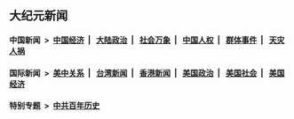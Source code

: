 ## 大纪元新闻

#### 中国新闻 &nbsp;>&nbsp; [中国经济](indexes/ncid283/README.md?04192045) &nbsp;| &nbsp; [大陆政治](indexes/ncid277/README.md?04192045) &nbsp;| &nbsp; [社会万象](indexes/ncid282/README.md?04192045) &nbsp;| &nbsp; [中国人权](indexes/ncid278/README.md?04192045) &nbsp;| &nbsp; [群体事件](indexes/ncid279/README.md?04192045) &nbsp;| &nbsp; [天灾人祸](indexes/ncid280/README.md?04192045)

#### 国际新闻 &nbsp;>&nbsp; [美中关系](indexes/nf1412576/README.md?04192045) &nbsp;| &nbsp; [台湾新闻](indexes/ncid1349361/README.md?04192045) &nbsp;| &nbsp; [香港新闻](indexes/ncid1349362/README.md?04192045) &nbsp;| &nbsp; [美国政治](indexes/ncid1078159/README.md?04192045) &nbsp;| &nbsp; [美国社会](indexes/ncid1078160/README.md?04192045) &nbsp;| &nbsp; [美国经济](indexes/ncid1078158/README.md?04192045)

#### 特别专题 &nbsp;>&nbsp; [中共百年历史](https://github.com/epoch-news/epoch-special/blob/master/README.md?04192045)  
